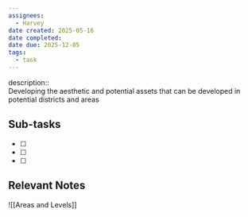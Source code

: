 ```yaml
---
assignees:
  - Harvey
date created: 2025-05-16
date completed: 
date due: 2025-12-05
tags:
  - task
---
```


description::<br>
Developing the aesthetic and potential assets that can be developed in potential districts and areas

## Sub-tasks

 - [ ] 
 - [ ] 
 - [ ] 

## Relevant Notes

![[Areas and Levels]]
